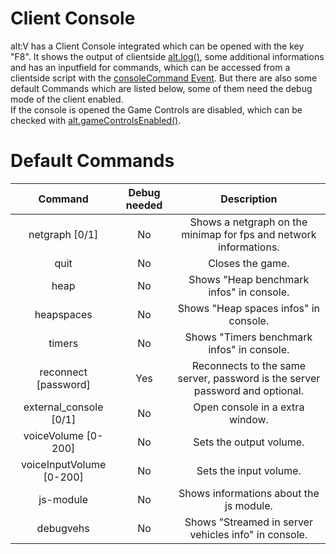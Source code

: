 # Client Console

alt:V has a Client Console integrated which can be opened with the key "F8". It shows the output of clientside [alt.log()](https://docs.altv.mp/js/api/alt-client.html#_altmp_altv_types_alt_client_log), some additional informations and has an inputfield for commands, which can be accessed from a clientside script with the [consoleCommand Event](https://docs.altv.mp/js/api/alt-client.IClientEvent.html#_altmp_altv_types_alt_client_IClientEvent_consoleCommand). But there are also some default Commands which are listed below, some of them need the debug mode of the client enabled.<br>
If the console is opened the Game Controls are disabled, which can be checked with [alt.gameControlsEnabled()](https://docs.altv.mp/js/api/alt-client.html#_altmp_altv_types_alt_client_gameControlsEnabled).


# Default Commands

|       Command         |               Debug needed            |            Description           |
| :-------------------: | :-----------------------------------: |:-------------------------------: |
| netgraph [0/1]            | No            |   Shows a netgraph on the minimap for fps and network informations.               |
| quit                      | No            |   Closes the game.                                                                |
| heap                      | No            |   Shows "Heap benchmark infos" in console.                                        |
| heapspaces                | No            |   Shows "Heap spaces infos" in console.                                           |
| timers                    | No            |   Shows "Timers benchmark infos" in console.                                      |
| reconnect [password]      | Yes           |   Reconnects to the same server, password is the server password and optional.    |
| external_console [0/1]    | No            |   Open console in a extra window.                                                 |
| voiceVolume [0-200]       | No            |   Sets the output volume.                                                         |
| voiceInputVolume [0-200]  | No            |   Sets the input volume.                                                          |
| js-module                 | No            |   Shows informations about the js module.                                         |
| debugvehs                 | No            |   Shows "Streamed in server vehicles info" in console.                            |
